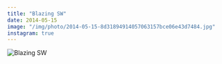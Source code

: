```yaml
---
title: "Blazing SW"
date: 2014-05-15
image: "/img/photo/2014-05-15-8d31894914057063157bce06e43d7484.jpg"
instagram: true
---
```


![Blazing SW](/img/photo/2014-05-15-8d31894914057063157bce06e43d7484.jpg)
